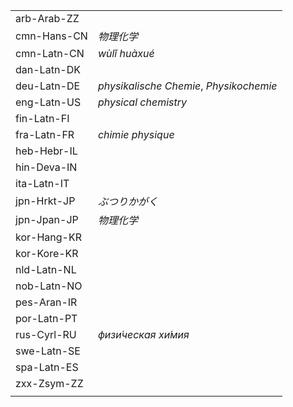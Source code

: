 | | |
|-|-|
| arb-Arab-ZZ |  |
| cmn-Hans-CN | _物理化学_ |
| cmn-Latn-CN | _wùlǐ huàxué_ |
| dan-Latn-DK |  |
| deu-Latn-DE | _physikalische Chemie_, _Physikochemie_ |
| eng-Latn-US | _physical chemistry_ |
| fin-Latn-FI |  |
| fra-Latn-FR | _chimie physique_ |
| heb-Hebr-IL |  |
| hin-Deva-IN |  |
| ita-Latn-IT |  |
| jpn-Hrkt-JP | _ぶつりかがく_ |
| jpn-Jpan-JP | _物理化学_ |
| kor-Hang-KR |  |
| kor-Kore-KR |  |
| nld-Latn-NL |  |
| nob-Latn-NO |  |
| pes-Aran-IR |  |
| por-Latn-PT |  |
| rus-Cyrl-RU | _физи́ческая хи́мия_ |
| swe-Latn-SE |  |
| spa-Latn-ES |  |
| zxx-Zsym-ZZ |  |
|  |  |
